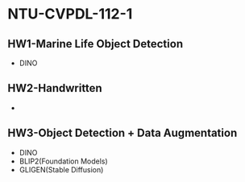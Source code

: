 # NTU-CVPDL-112-1

## HW1-Marine Life Object Detection
 - DINO

## HW2-Handwritten
 - 
## HW3-Object Detection + Data Augmentation
 - DINO
 - BLIP2(Foundation Models)
 - GLIGEN(Stable Diffusion)

